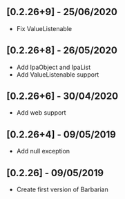 ## [0.2.26+9] - 25/06/2020

* Fix ValueListenable

## [0.2.26+8] - 26/05/2020

* Add IpaObject and IpaList
* Add ValueListenable support


## [0.2.26+6] - 30/04/2020

* Add web support

## [0.2.26+4] - 09/05/2019

* Add null exception


## [0.2.26] - 09/05/2019

* Create first version of Barbarian
